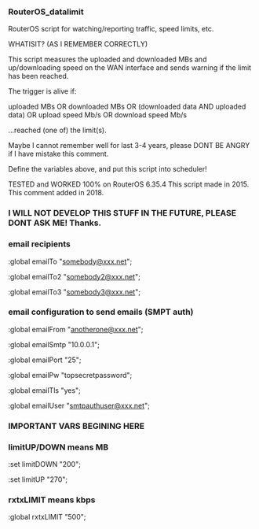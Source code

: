 ### RouterOS_datalimit

RouterOS script for watching/reporting traffic, speed limits, etc.

WHATISIT? (AS I REMEMBER CORRECTLY) 

This script measures the uploaded and downloaded MBs and up/downloading speed on the WAN interface and sends warning if the limit has been reached.

The trigger is alive if:

uploaded MBs OR downloaded MBs
OR
(downloaded data AND uploaded data)
OR
upload speed Mb/s OR download speed Mb/s

...reached (one of) the limit(s).

Maybe I cannot remember well for last 3-4 years, please DONT BE ANGRY if I have mistake this comment.

Define the variables above, and put this script into scheduler!

TESTED and WORKED 100% on RouterOS 6.35.4
This script made in 2015.
This comment added in 2018.

### I WILL NOT DEVELOP THIS STUFF IN THE FUTURE, PLEASE DONT ASK ME! Thanks.

### email recipients

:global emailTo "somebody@xxx.net";

:global emailTo2 "somebody2@xxx.net";

:global emailTo3 "somebody3@xxx.net";

### email configuration to send emails (SMPT auth)

:global emailFrom "anotherone@xxx.net";

:global emailSmtp "10.0.0.1";

:global emailPort "25";

:global emailPw "topsecretpassword";

:global emailTls "yes";

:global emailUser "smtpauthuser@xxx.net";


### IMPORTANT VARS BEGINING HERE

### limitUP/DOWN means MB

:set limitDOWN "200"; 

:set limitUP "270";

### rxtxLIMIT means kbps

:global rxtxLIMIT "500";
